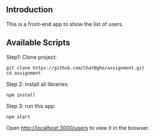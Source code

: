 ## Introduction

This is a front-end app to show the list of users.

## Available Scripts

Step1: Clone project:

```
git clone https://github.com/ChatNghe/assignment.git
cd assignment
```

Step 2: install all libraries:

```
npm install
```

Step 3: run this app:

```
npm start
```

Open [http://localhost:3000/users](http://localhost:3000/users) to view it in the browser.
